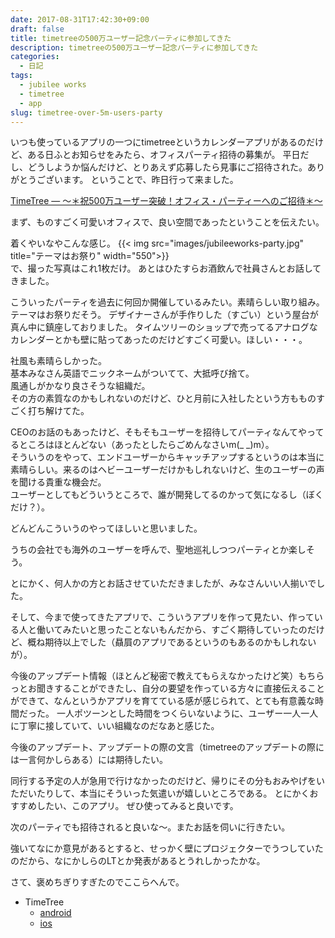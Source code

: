 ```yaml
---
date: 2017-08-31T17:42:30+09:00
draft: false
title: timetreeの500万ユーザー記念パーティに参加してきた
description: timetreeの500万ユーザー記念パーティに参加してきた
categories:
  - 日記
tags:
  - jubilee works
  - timetree
  - app
slug: timetree-over-5m-users-party
---
```


いつも使っているアプリの一つにtimetreeというカレンダーアプリがあるのだけど、ある日ふとお知らせをみたら、オフィスパーティ招待の募集が。
平日だし、どうしようか悩んだけど、とりあえず応募したら見事にご招待された。ありがとうございます。
ということで、昨日行って来ました。

[TimeTree — 〜＊祝500万ユーザー突破！オフィス・パーティーへのご招待＊〜](http://blog.timetreeapp.com/post/163630274952/%E7%A5%9D500%E4%B8%87%E3%83%A6%E3%83%BC%E3%82%B6%E3%83%BC%E7%AA%81%E7%A0%B4%E3%82%AA%E3%83%95%E3%82%A3%E3%82%B9%E3%83%91%E3%83%BC%E3%83%86%E3%82%A3%E3%83%BC%E3%81%B8%E3%81%AE%E3%81%94%E6%8B%9B%E5%BE%85)


まず、ものすごく可愛いオフィスで、良い空間であったということを伝えたい。

着くやいなやこんな感じ。
{{< img src="images/jubileeworks-party.jpg" title="テーマはお祭り" width="550">}}  
で、撮った写真はこれ1枚だけ。
あとはひたすらお酒飲んで社員さんとお話してきました。

こういったパーティを過去に何回か開催しているみたい。素晴らしい取り組み。
テーマはお祭りだそう。
デザイナーさんが手作りした（すごい）という屋台が真ん中に鎮座しておりました。
タイムツリーのショップで売ってるアナログなカレンダーとかも壁に貼ってあったのだけどすごく可愛い。ほしい・・・。

社風も素晴らしかった。  
基本みなさん英語でニックネームがついてて、大抵呼び捨て。  
風通しがかなり良さそうな組織だ。  
その方の素質なのかもしれないのだけど、ひと月前に入社したという方もものすごく打ち解けてた。

CEOのお話のもあったけど、そもそもユーザーを招待してパーティなんてやってるところはほとんどない（あったとしたらごめんなさいm(_ _)m）。  
そういうのをやって、エンドユーザーからキャッチアップするというのは本当に素晴らしい。来るのはヘビーユーザーだけかもしれないけど、生のユーザーの声を聞ける貴重な機会だ。  
ユーザーとしてもどういうところで、誰が開発してるのかって気になるし（ぼくだけ？）。

どんどんこういうのやってほしいと思いました。

うちの会社でも海外のユーザーを呼んで、聖地巡礼しつつパーティとか楽しそう。

とにかく、何人かの方とお話させていただきましたが、みなさんいい人揃いでした。

そして、今まで使ってきたアプリで、こういうアプリを作って見たい、作っている人と働いてみたいと思ったことないもんだから、すごく期待していったのだけど、概ね期待以上でした（贔屓のアプリであるというのもあるのかもしれないが）。

今後のアップデート情報（ほとんど秘密で教えてもらえなかったけど笑）もちらっとお聞きすることができたし、自分の要望を作っている方々に直接伝えることができて、なんというかアプリを育てている感が感じられて、とても有意義な時間だった。
一人ポツーンとした時間をつくらいないように、ユーザー一人一人に丁寧に接していて、いい組織なのだなあと感じた。

今後のアップデート、アップデートの際の文言（timetreeのアップデートの際には一言何かしらある）には期待したい。

同行する予定の人が急用で行けなかったのだけど、帰りにその分もおみやげをいただいたりして、本当にそういった気遣いが嬉しいところである。
とにかくおすすめしたい、このアプリ。
ぜひ使ってみると良いです。

次のパーティでも招待されると良いな〜。またお話を伺いに行きたい。

強いてなにか意見があるとすると、せっかく壁にプロジェクターでうつしていたのだから、なにかしらのLTとか発表があるとうれしかったかな。

さて、褒めちぎりすぎたのでここらへんで。


* TimeTree
    * [android](https://play.google.com/store/apps/details?id=works.jubilee.timetree)
    * [ios](https://itunes.apple.com/jp/app/timetree-タイムツリー-家族やカップルのためのスケジュール共有カレンダー/id952578473)
